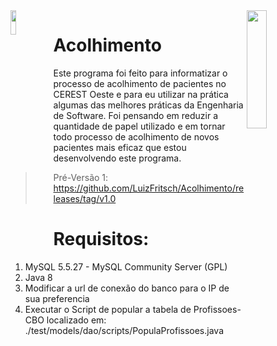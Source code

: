<img height="22%" width="25%" src="https://github.com/LuizFritsch/Acolhimento-CerestOeste/blob/master/src/icones/iconCEREST.png" align="right" />
<img height="10%" width="13%" src="https://github.com/LuizFritsch/Acolhimento-CerestOeste/blob/master/src/icones/logoPref.png" align="left" />


# Acolhimento

Este programa foi feito para informatizar o processo de acolhimento de pacientes no CEREST Oeste e para  eu utilizar na prática algumas das melhores práticas da Engenharia de Software. Foi pensando em reduzir a quantidade de papel utilizado e em tornar todo processo de acolhimento de novos pacientes mais eficaz que estou desenvolvendo este programa.


> Pré-Versão 1: https://github.com/LuizFritsch/Acolhimento/releases/tag/v1.0


# Requisitos:
1. MySQL 5.5.27 - MySQL Community Server (GPL)
2. Java 8
3. Modificar a url de conexão do banco para o IP de sua preferencia
4. Executar o Script de popular a tabela de Profissoes-CBO localizado em: ./test/models/dao/scripts/PopulaProfissoes.java
